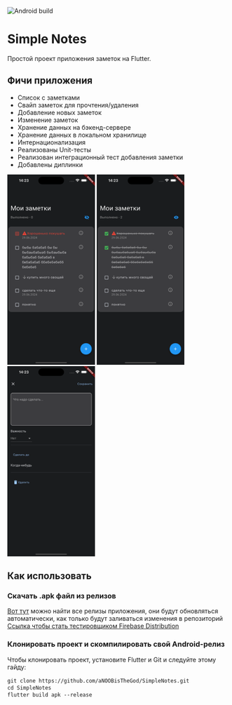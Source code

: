 ![Android build](https://github.com/aNOOBisTheGod/SimpleNotes/actions/workflows/main.yml/badge.svg)

# Simple Notes
Простой проект приложения заметок на Flutter.

## Фичи приложения
<ul>
<li>Список с заметками</li>
<li>Свайп заметок для прочтения/удаления</li>
<li>Добавление новых заметок</li>
<li>Изменение заметок</li>
<li>Хранение данных на бэкенд-сервере</li>
<li>Хранение данных в локальном хранилище</li>
<li>Интернационализация</li>
<li>Реализованы Unit-тесты</li>
<li>Реализован интеграционный тест добавления заметки</li>
<li>Добавлены диплинки</li>
</ul>
<img src="assets/github/screenshots/list.png" width="200">
<img src="assets/github/screenshots/add_note.png" width="200">
<img src="assets/github/screenshots/show_done.png" width="200">

## Как использовать

### Скачать .apk файл из релизов
[Вот тут](https://github.com/aNOOBisTheGod/ada-lovelace/releases) можно найти все релизы приложения, они будут обновляться автоматически, как только будут заливаться изменения в репозиторий
[Ссылка чтобы стать тестировщиком Firebase Distribution](https://appdistribution.firebase.dev/i/8334066ced40a1b6)

### Клонировать проект и скомпилировать свой Android-релиз
Чтобы клонировать проект, установите Flutter и Git и следуйте этому гайду:
```
git clone https://github.com/aNOOBisTheGod/SimpleNotes.git
cd SimpleNotes
flutter build apk --release 
```

